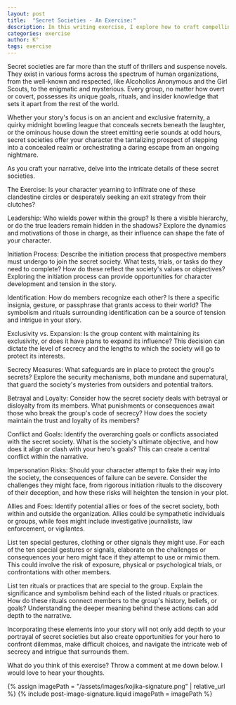 ```yaml
---
layout: post
title:  "Secret Societies - An Exercise:"
description: In this writing exercise, I explore how to craft compelling secret societies in fiction, going beyond common thriller tropes to examine their complex inner workings. From leadership structures and initiation rites to identification methods and security measures, I break down the key elements that make these organizations fascinating story elements. Whether your protagonist is trying to infiltrate or escape such a group, I provide prompts to help develop the gestures, rituals, and practices that bring these secretive worlds to life, while considering the consequences and conflicts that drive the narrative forward.
categories: exercise
author: K°
tags: exercise
---
```


Secret societies are far more than the stuff of thrillers and suspense novels. They exist in various forms across the spectrum of human organizations, from the well-known and respected, like Alcoholics Anonymous and the Girl Scouts, to the enigmatic and mysterious. Every group, no matter how overt or covert, possesses its unique goals, rituals, and insider knowledge that sets it apart from the rest of the world.

Whether your story's focus is on an ancient and exclusive fraternity, a quirky midnight bowling league that conceals secrets beneath the laughter, or the ominous house down the street emitting eerie sounds at odd hours, secret societies offer your character the tantalizing prospect of stepping into a concealed realm or orchestrating a daring escape from an ongoing nightmare.

As you craft your narrative, delve into the intricate details of these secret societies.

The Exercise:
Is your character yearning to infiltrate one of these clandestine circles or desperately seeking an exit strategy from their clutches?

Leadership: Who wields power within the group? Is there a visible hierarchy, or do the true leaders remain hidden in the shadows? Explore the dynamics and motivations of those in charge, as their influence can shape the fate of your character.

Initiation Process: Describe the initiation process that prospective members must undergo to join the secret society. What tests, trials, or tasks do they need to complete? How do these reflect the society's values or objectives? Exploring the initiation process can provide opportunities for character development and tension in the story.

Identification: How do members recognize each other? Is there a specific insignia, gesture, or passphrase that grants access to their world? The symbolism and rituals surrounding identification can be a source of tension and intrigue in your story.

Exclusivity vs. Expansion: Is the group content with maintaining its exclusivity, or does it have plans to expand its influence? This decision can dictate the level of secrecy and the lengths to which the society will go to protect its interests.

Secrecy Measures: What safeguards are in place to protect the group's secrets? Explore the security mechanisms, both mundane and supernatural, that guard the society's mysteries from outsiders and potential traitors.

Betrayal and Loyalty: Consider how the secret society deals with betrayal or disloyalty from its members. What punishments or consequences await those who break the group's code of secrecy? How does the society maintain the trust and loyalty of its members?

Conflict and Goals: Identify the overarching goals or conflicts associated with the secret society. What is the society's ultimate objective, and how does it align or clash with your hero's goals? This can create a central conflict within the narrative.

Impersonation Risks: Should your character attempt to fake their way into the society, the consequences of failure can be severe. Consider the challenges they might face, from rigorous initiation rituals to the discovery of their deception, and how these risks will heighten the tension in your plot.


Allies and Foes: Identify potential allies or foes of the secret society, both within and outside the organization. Allies could be sympathetic individuals or groups, while foes might include investigative journalists, law enforcement, or vigilantes.

List ten special gestures, clothing or other signals they might use. For each of the ten special gestures or signals, elaborate on the challenges or consequences your hero might face if they attempt to use or mimic them. This could involve the risk of exposure, physical or psychological trials, or confrontations with other members.

List ten rituals or practices that are special to the group. Explain the significance and symbolism behind each of the listed rituals or practices. How do these rituals connect members to the group's history, beliefs, or goals? Understanding the deeper meaning behind these actions can add depth to the narrative.

Incorporating these elements into your story will not only add depth to your portrayal of secret societies but also create opportunities for your hero to confront dilemmas, make difficult choices, and navigate the intricate web of secrecy and intrigue that surrounds them.

What do you think of this exercise? Throw a comment at me down below. I would love to hear your thoughts.

<!-- signature -->
{% assign imagePath = "/assets/images/kojika-signature.png" | relative_url %}
{% include post-image-signature.liquid imagePath = imagePath %}